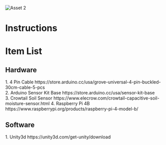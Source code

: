 ![Asset 2](https://user-images.githubusercontent.com/21232416/129589229-dea11867-2e5c-4b70-9a3e-43ca646a7b91.png)

<h1> Instructions </h1>

<h1> Item List </h1>
<h2> Hardware </h2>
1. 4 Pin Cable https://store.arduino.cc/usa/grove-universal-4-pin-buckled-30cm-cable-5-pcs <br>
2. Arduino Sensor Kit Base https://store.arduino.cc/usa/sensor-kit-base <br>
3. Crowtail Soil Sensor https://www.elecrow.com/crowtail-capacitive-soil-moisture-sensor.html
4. Raspberry Pi 4B https://www.raspberrypi.org/products/raspberry-pi-4-model-b/


<h2> Software </h2>
1. Unity3d https://unity3d.com/get-unity/download

